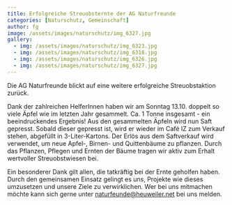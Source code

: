 ```yaml
---
title: Erfolgreiche Streuobsternte der AG Naturfreunde
categories: [Naturschutz, Gemeinschaft]
author: fg
image: /assets/images/naturschutz/img_6327.jpg
gallery:
  - img: /assets/images/naturschutz/img_6323.jpg
  - img: /assets/images/naturschutz/img_6318.jpg
  - img: /assets/images/naturschutz/img_6326.jpg
  - img: /assets/images/naturschutz/img_6327.jpg
---
```


Die AG Naturfreunde blickt auf eine weitere erfolgreiche Streuobstaktion zurück.

Dank der zahlreichen HelferInnen haben wir am Sonntag 13.10. doppelt so viele Äpfel wie im letzten Jahr gesammelt. Ca. 1 Tonne insgesamt - ein beeindruckendes Ergebnis!
Aus den gesammelten Äpfeln wird nun Saft gepresst. Sobald dieser gepresst ist, wird er wieder im Café IZ zum Verkauf stehen, abgefüllt in 3-Liter-Kartons. Der Erlös aus dem Saftverkauf wird verwendet, um neue Apfel-, Birnen- und Quittenbäume zu pflanzen. Durch das Pflanzen, Pflegen und Ernten der Bäume tragen wir aktiv zum Erhalt wertvoller Streuobstwiesen bei.

Ein besonderer Dank gilt allen, die tatkräftig bei der Ernte geholfen haben. Durch den gemeinsamen Einsatz gelingt es uns, Projekte wie dieses umzusetzen und unsere Ziele zu verwirklichen. Wer bei uns mitmachen möchte kann sich gerne unter [naturfeunde@heuweiler.net](mailto:naturfeunde@heuweiler.net) bei uns melden.
